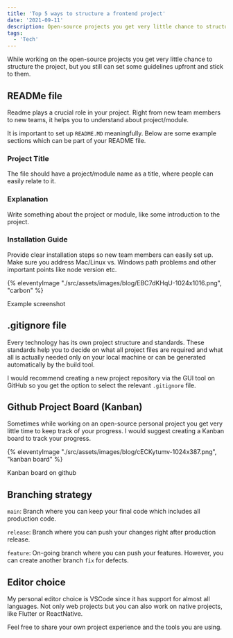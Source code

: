 ```yaml
---
title: 'Top 5 ways to structure a frontend project'
date: '2021-09-11'
description: Open-source projects you get very little chance to structure the project, but you still can set guidelines upfront
tags:
  - 'Tech'
---
```


While working on the open-source projects you get very little chance to structure the project, but you still can set some guidelines upfront and stick to them.

## READMe file

Readme plays a crucial role in your project. Right from new team members to new teams, it helps you to understand about project/module.

It is important to set up `README.MD` meaningfully. Below are some example sections which can be part of your README file.

### Project Title

The file should have a project/module name as a title, where people can easily relate to it.

### Explanation

Write something about the project or module, like some introduction to the project.

### Installation Guide

Provide clear installation steps so new team members can easily set up. Make sure you address Mac/Linux vs. Windows path problems and other important points like node version etc.

{% eleventyImage "./src/assets/images/blog/EBC7dKHqU-1024x1016.png", "carbon" %}

Example screenshot

## .gitignore file

Every technology has its own project structure and standards. These standards help you to decide on what all project files are required and what all is actually needed only on your local machine or can be generated automatically by the build tool.

I would recommend creating a new project repository via the GUI tool on GitHub so you get the option to select the relevant `.gitignore` file.

## Github Project Board (Kanban)

Sometimes while working on an open-source personal project you get very little time to keep track of your progress. I would suggest creating a Kanban board to track your progress.

{% eleventyImage "./src/assets/images/blog/cECKytumv-1024x387.png", "kanban board" %}

Kanban board on github

## Branching strategy

`main`: Branch where you can keep your final code which includes all production code.

`release`: Branch where you can push your changes right after production release.

`feature`: On-going branch where you can push your features. However, you can create another branch `fix` for defects.

## Editor choice

My personal editor choice is VSCode since it has support for almost all languages. Not only web projects but you can also work on native projects, like Flutter or ReactNative.

Feel free to share your own project experience and the tools you are using.
